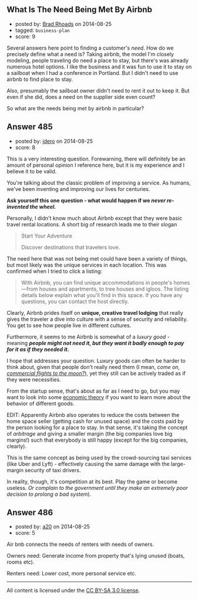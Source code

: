 ## What Is The Need Being Met By Airbnb

- posted by: [Brad Rhoads](https://stackexchange.com/users/42121/brad-rhoads) on 2014-08-25
- tagged: `business-plan`
- score: 9

Several answers here point to finding a customer's *need*. How do we precisely define what a need is? Taking airbnb, the model I'm closely modeling, people traveling do need a place to stay, but there's was already numerous hotel options. I like the business and it was fun to use it to stay on a sailboat when I had a conference in Portland. But I didn't need to use airbnb to find place to stay. 

Also, presumably the sailboat owner didn't need to rent it out to keep it. But even if she did, does a need on the supplier side even count?

So what are the needs being met by airbnb in particular?


## Answer 485

- posted by: [jdero](https://stackexchange.com/users/1972448/jdero) on 2014-08-25
- score: 8

<p>This is a very interesting question. Forewarning, there will definitely be an amount of personal opinion I reference here, but it is my experience and I believe it to be valid.</p>

<p>You're talking about the classic problem of improving a service. As humans, we've been inventing and improving our lives for centuries. </p>

<p><strong>Ask yourself this one question - what would happen if we <em>never re-invented the wheel.</em></strong></p>

<p>Personally, I didn't know much about Airbnb except that they were basic travel rental locations. A short big of research leads me to their slogan</p>

<blockquote>
  <p>Start Your Adventure </p>
  
  <p>Discover destinations that travelers love.</p>
</blockquote>

<p>The need here that was not being met could have been a variety of things, but most likely was the unique services in each location. This was confirmed when I tried to click a listing:</p>

<blockquote>
  <p>With Airbnb, you can find unique accommodations in people's homes—from
  houses and apartments, to tree houses and igloos. The listing details
  below explain what you'll find in this space. If you have any
  questions, you can contact the host directly.</p>
</blockquote>

<p>Clearly, Airbnb prides itself on <strong>unique, creative travel lodging</strong> that really gives the traveler a dive into culture with a sense of security and reliability. You get to see how people live in different cultures.</p>

<p>Furthermore, it seems to me Airbnb is somewhat of a <em>luxury good</em> - meaning <strong><em>people might not need it, but they want it badly enough to pay for it as if they needed it.</em></strong></p>

<p>I hope that addresses your question. Luxury goods can often be harder to think about, given that people don't really need them (I mean, <em>come on, <a href="http://en.wikipedia.org/wiki/Space_tourism" rel="nofollow">commercial flights to the moon?</a></em>), yet they still can be actively traded as if they were necessities.</p>

<p>From the startup sense, that's about as far as I need to go, but you may want to look into some <a href="http://en.wikipedia.org/wiki/Luxury_goods" rel="nofollow">economic theory</a> if you want to learn more about the behavior of different goods.</p>

<p>EDIT: Apparently Airbnb also operates to reduce the costs between the home space seller (getting cash for unused space) and the costs paid by the person looking for a place to stay. In that sense, it's taking the concept of <em>arbitrage</em> and giving a smaller margin (the big companies love big margins!) such that everybody is still happy (except for the big companies, clearly).</p>

<p>This is the same concept as being used by the crowd-sourcing taxi services (like Uber and Lyft) - effectively causing the same damage with the large-margin security of taxi drivers.</p>

<p>In reality, though, it's competition at its best. Play the game or become useless. <em>Or complain to the government until they make an extremely poor decision to prolong a bad system</em>).</p>



## Answer 486

- posted by: [a20](https://stackexchange.com/users/54595/a20) on 2014-08-25
- score: 5

Air bnb connects the needs of renters with needs of owners.

Owners need: Generate income from property that's lying unused (boats, rooms etc).

Renters need: Lower cost, more personal service etc.





---

All content is licensed under the [CC BY-SA 3.0 license](https://creativecommons.org/licenses/by-sa/3.0/).
